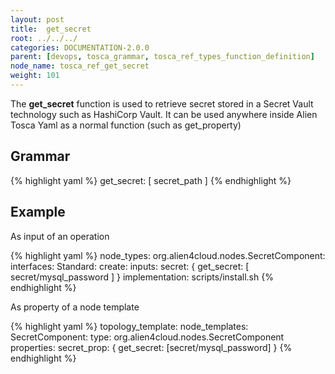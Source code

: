 ```yaml
---
layout: post
title:  get_secret
root: ../../../
categories: DOCUMENTATION-2.0.0
parent: [devops, tosca_grammar, tosca_ref_types_function_definition]
node_name: tosca_ref_get_secret
weight: 101
---
```


The **get_secret** function is used to retrieve secret stored in a Secret Vault technology such as HashiCorp Vault.
It can be used anywhere inside Alien Tosca Yaml as a normal function (such as get_property)

## Grammar

{% highlight yaml %}
get_secret: [ secret_path ]
{% endhighlight %}

## Example

As input of an operation

{% highlight yaml %}
node_types:
 org.alien4cloud.nodes.SecretComponent:
    interfaces:
      Standard:
        create:
          inputs:
            secret: { get_secret: [ secret/mysql_password ] }
          implementation: scripts/install.sh
{% endhighlight %}

As property of a node template

{% highlight yaml %}
topology_template:
  node_templates:
    SecretComponent:
      type: org.alien4cloud.nodes.SecretComponent
      properties:
        secret_prop: { get_secret: [secret/mysql_password] }
{% endhighlight %}